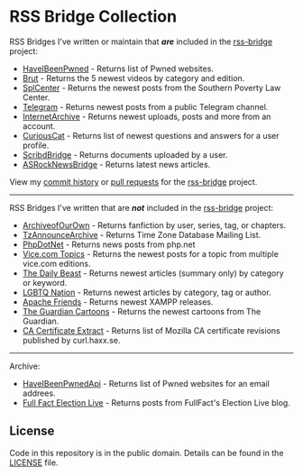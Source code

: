 # RSS Bridge Collection

RSS Bridges I've written or maintain that ***are*** included in the [rss-bridge](https://github.com/RSS-Bridge/rss-bridge) project:

- [HaveIBeenPwned](https://github.com/RSS-Bridge/rss-bridge/blob/master/bridges/HaveIBeenPwnedBridge.php) - Returns list of Pwned websites.
- [Brut](https://github.com/RSS-Bridge/rss-bridge/blob/master/bridges/BrutBridge.php) - Returns the 5 newest videos by category and edition.
- [SplCenter](https://github.com/RSS-Bridge/rss-bridge/blob/master/bridges/SplCenterBridge.php) - Returns the newest posts from the Southern Poverty Law Center.
- [Telegram](https://github.com/RSS-Bridge/rss-bridge/blob/master/bridges/TelegramBridge.php) - Returns newest posts from a public Telegram channel.
- [InternetArchive](https://github.com/RSS-Bridge/rss-bridge/blob/master/bridges/InternetArchiveBridge.php) - Returns newest uploads, posts and more from an account.
- [CuriousCat](https://github.com/RSS-Bridge/rss-bridge/blob/master/bridges/CuriousCatBridge.php) - Returns list of newest questions and answers for a user profile.
- [ScribdBridge](https://github.com/RSS-Bridge/rss-bridge/blob/master/bridges/ScribdBridge.php) - Returns documents uploaded by a user.
- [ASRockNewsBridge](https://github.com/RSS-Bridge/rss-bridge/blob/master/bridges/ASRockNewsBridge.php) - Returns latest news articles.

View my [commit history](https://github.com/RSS-Bridge/rss-bridge/commits?author=verifiedjoseph) or [pull requests](https://github.com/RSS-Bridge/rss-bridge/pulls?utf8=%E2%9C%93&q=is%3Apr+author%3AVerifiedJoseph) for the [rss-bridge](https://github.com/RSS-Bridge/rss-bridge) project.

---

RSS Bridges I've written that are ***not*** included in the [rss-bridge](https://github.com/RSS-Bridge/rss-bridge) project:

- [ArchiveofOurOwn](bridges/ArchiveofOurOwnBridge.php) - Returns fanfiction by user, series, tag, or chapters.
- [TzAnnounceArchive](bridges/TzAnnounceArchiveBridge.php) - Returns Time Zone Database Mailing List.
- [PhpDotNet](bridges/PhpDotNetBridge.php) - Returns news posts from php.net
- [Vice.com Topics](bridges/ViceTopicBridge.php) - Returns the newest posts for a topic from multiple vice.com editions.
- [The Daily Beast](bridges/TheDailyBeastBridge.php) - Returns newest articles (summary only) by category or keyword.
- [LGBTQ Nation](bridges/LgbtqNationBridge.php) - Returns newest articles by category, tag or author.
- [Apache Friends](bridges/ApacheFriendsBridge.php) - Returns newest XAMPP releases.
- [The Guardian Cartoons](bridges/TheGuardianCartoonsBridge.php) - Returns the newest cartoons from The Guardian.
- [CA Certificate Extract](bridges/CaExtractBridge.php) - Returns list of Mozilla CA certificate revisions published by curl.haxx.se.

---

Archive:

- [HaveIBeenPwnedApi](archive/HaveIBeenPwnedApiBridge.php) - Returns list of Pwned websites for an email addrees.
- [Full Fact Election Live](archive/FullFactElectionLiveBridge.php) - Returns posts from FullFact's Election Live blog.

## License

Code in this repository is in the public domain. Details can be found in the [LICENSE](LICENSE) file. 
